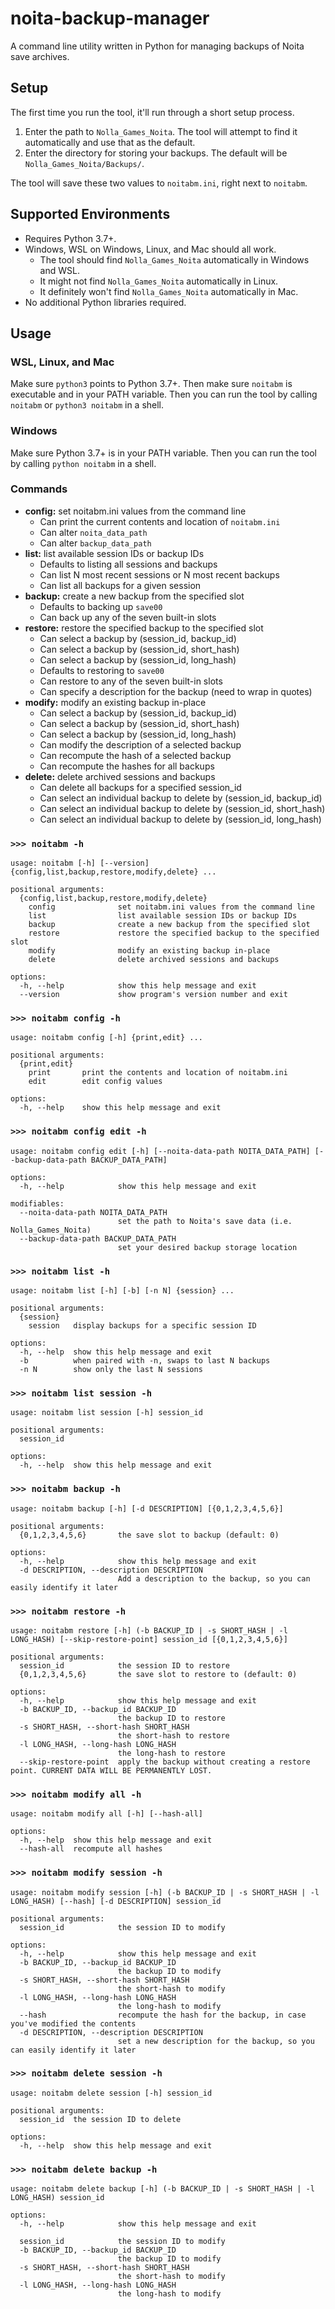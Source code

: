 # noita-backup-manager
A command line utility written in Python for managing backups of Noita save archives.

## Setup
The first time you run the tool, it'll run through a short setup process. 
1. Enter the path to `Nolla_Games_Noita`. The tool will attempt to find it automatically and use that as the default.
2. Enter the directory for storing your backups. The default will be `Nolla_Games_Noita/Backups/`.

The tool will save these two values to `noitabm.ini`, right next to `noitabm`.

## Supported Environments
* Requires Python 3.7+.
* Windows, WSL on Windows, Linux, and Mac should all work.
    * The tool should find `Nolla_Games_Noita` automatically in Windows and WSL.
    * It might not find `Nolla_Games_Noita` automatically in Linux.
    * It definitely won't find `Nolla_Games_Noita` automatically in Mac.
* No additional Python libraries required.

## Usage
### WSL, Linux, and Mac
Make sure `python3` points to Python 3.7+. Then make sure `noitabm` is executable and
in your PATH variable. Then you can run the tool by calling `noitabm` or `python3 noitabm` in a shell.

### Windows
Make sure Python 3.7+ is in your PATH variable. Then you can run the tool by calling `python noitabm`
in a shell.

### Commands
* **config:** set noitabm.ini values from the command line
  * Can print the current contents and location of `noitabm.ini`
  * Can alter `noita_data_path`
  * Can alter `backup_data_path`
* **list:** list available session IDs or backup IDs
  * Defaults to listing all sessions and backups
  * Can list N most recent sessions or N most recent backups
  * Can list all backups for a given session
* **backup:** create a new backup from the specified slot
  * Defaults to backing up `save00`
  * Can back up any of the seven built-in slots
* **restore:** restore the specified backup to the specified slot
  * Can select a backup by (session_id, backup_id)
  * Can select a backup by (session_id, short_hash)
  * Can select a backup by (session_id, long_hash)
  * Defaults to restoring to `save00`
  * Can restore to any of the seven built-in slots
  * Can specify a description for the backup (need to wrap in quotes)
* **modify:** modify an existing backup in-place
  * Can select a backup by (session_id, backup_id)
  * Can select a backup by (session_id, short_hash)
  * Can select a backup by (session_id, long_hash)
  * Can modify the description of a selected backup
  * Can recompute the hash of a selected backup
  * Can recompute the hashes for all backups
* **delete:** delete archived sessions and backups
  * Can delete all backups for a specified session_id
  * Can select an individual backup to delete by (session_id, backup_id)
  * Can select an individual backup to delete by (session_id, short_hash)
  * Can select an individual backup to delete by (session_id, long_hash)

### `>>> noitabm -h`
```
usage: noitabm [-h] [--version] {config,list,backup,restore,modify,delete} ...

positional arguments:
  {config,list,backup,restore,modify,delete}
    config              set noitabm.ini values from the command line
    list                list available session IDs or backup IDs
    backup              create a new backup from the specified slot
    restore             restore the specified backup to the specified slot
    modify              modify an existing backup in-place
    delete              delete archived sessions and backups

options:
  -h, --help            show this help message and exit
  --version             show program's version number and exit
```

### `>>> noitabm config -h`
```
usage: noitabm config [-h] {print,edit} ...

positional arguments:
  {print,edit}
    print       print the contents and location of noitabm.ini
    edit        edit config values

options:
  -h, --help    show this help message and exit
```

### `>>> noitabm config edit -h`
```
usage: noitabm config edit [-h] [--noita-data-path NOITA_DATA_PATH] [--backup-data-path BACKUP_DATA_PATH]

options:
  -h, --help            show this help message and exit

modifiables:
  --noita-data-path NOITA_DATA_PATH
                        set the path to Noita's save data (i.e. Nolla_Games_Noita)
  --backup-data-path BACKUP_DATA_PATH
                        set your desired backup storage location
```

### `>>> noitabm list -h`
```
usage: noitabm list [-h] [-b] [-n N] {session} ...

positional arguments:
  {session}
    session   display backups for a specific session ID

options:
  -h, --help  show this help message and exit
  -b          when paired with -n, swaps to last N backups
  -n N        show only the last N sessions
```

### `>>> noitabm list session -h`
```
usage: noitabm list session [-h] session_id

positional arguments:
  session_id

options:
  -h, --help  show this help message and exit
```

### `>>> noitabm backup -h`
```
usage: noitabm backup [-h] [-d DESCRIPTION] [{0,1,2,3,4,5,6}]

positional arguments:
  {0,1,2,3,4,5,6}       the save slot to backup (default: 0)

options:
  -h, --help            show this help message and exit
  -d DESCRIPTION, --description DESCRIPTION
                        Add a description to the backup, so you can easily identify it later
```

### `>>> noitabm restore -h`
```
usage: noitabm restore [-h] (-b BACKUP_ID | -s SHORT_HASH | -l LONG_HASH) [--skip-restore-point] session_id [{0,1,2,3,4,5,6}]

positional arguments:
  session_id            the session ID to restore
  {0,1,2,3,4,5,6}       the save slot to restore to (default: 0)

options:
  -h, --help            show this help message and exit
  -b BACKUP_ID, --backup_id BACKUP_ID
                        the backup ID to restore
  -s SHORT_HASH, --short-hash SHORT_HASH
                        the short-hash to restore
  -l LONG_HASH, --long-hash LONG_HASH
                        the long-hash to restore
  --skip-restore-point  apply the backup without creating a restore point. CURRENT DATA WILL BE PERMANENTLY LOST.
```

### `>>> noitabm modify all -h`
```
usage: noitabm modify all [-h] [--hash-all]

options:
  -h, --help  show this help message and exit
  --hash-all  recompute all hashes
```

### `>>> noitabm modify session -h`
```
usage: noitabm modify session [-h] (-b BACKUP_ID | -s SHORT_HASH | -l LONG_HASH) [--hash] [-d DESCRIPTION] session_id

positional arguments:
  session_id            the session ID to modify

options:
  -h, --help            show this help message and exit
  -b BACKUP_ID, --backup_id BACKUP_ID
                        the backup ID to modify
  -s SHORT_HASH, --short-hash SHORT_HASH
                        the short-hash to modify
  -l LONG_HASH, --long-hash LONG_HASH
                        the long-hash to modify
  --hash                recompute the hash for the backup, in case you've modified the contents
  -d DESCRIPTION, --description DESCRIPTION
                        set a new description for the backup, so you can easily identify it later
```

### `>>> noitabm delete session -h`
```
usage: noitabm delete session [-h] session_id

positional arguments:
  session_id  the session ID to delete

options:
  -h, --help  show this help message and exit
```

### `>>> noitabm delete backup -h`
```
usage: noitabm delete backup [-h] (-b BACKUP_ID | -s SHORT_HASH | -l LONG_HASH) session_id

options:
  -h, --help            show this help message and exit

  session_id            the session ID to modify
  -b BACKUP_ID, --backup_id BACKUP_ID
                        the backup ID to modify
  -s SHORT_HASH, --short-hash SHORT_HASH
                        the short-hash to modify
  -l LONG_HASH, --long-hash LONG_HASH
                        the long-hash to modify
```